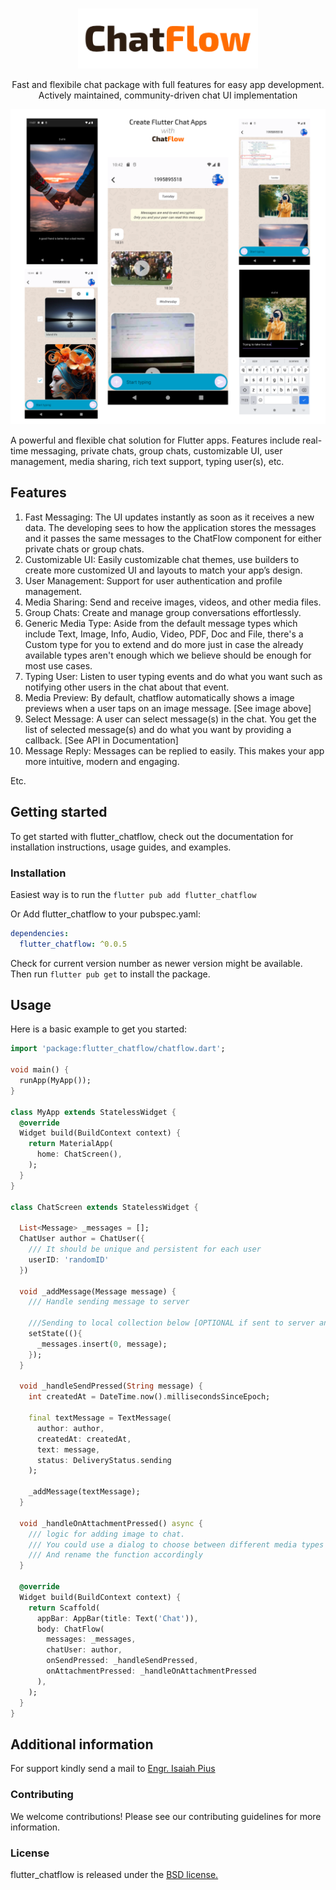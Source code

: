 <!--
This README describes the package. If you publish this package to pub.dev,
this README's contents appear on the landing page for your package.

For information about how to write a good package README, see the guide for
[writing package pages](https://dart.dev/guides/libraries/writing-package-pages).

For general information about developing packages, see the Dart guide for
[creating packages](https://dart.dev/guides/libraries/create-library-packages)
and the Flutter guide for
[developing packages and plugins](https://flutter.dev/developing-packages).
-->
<br>

<p align="center">
  <img src="https://raw.githubusercontent.com/IsaiahTek/flutter_chatflow/main/images/ChatFlow_banner.png" width="288px" alt="ChatFlow Logo" />
</p>
<p align="center">Fast and flexibile chat package with full features for easy app development. Actively maintained, community-driven chat UI implementation</p>

<p align="center">
  <img alt="Chat Image" src="https://raw.githubusercontent.com/IsaiahTek/flutter_chatflow/main/images/featured_image.png" />
</p>
A powerful and flexible chat solution for Flutter apps. Features include real-time messaging, private chats, group chats, customizable UI, user management, media sharing, rich text support, typing user(s), etc.

## Features

1. Fast Messaging: The UI updates instantly as soon as it receives a new data. The developing sees to how the application stores the messages and it passes the same messages to the ChatFlow component for either private chats or group chats.
2. Customizable UI: Easily customizable chat themes, use builders to create more customized UI and layouts to match your app’s design.
3. User Management: Support for user authentication and profile management.
4. Media Sharing: Send and receive images, videos, and other media files.
5. Group Chats: Create and manage group conversations effortlessly.
6. Generic Media Type: Aside from the default message types which include Text, Image, Info, Audio, Video, PDF, Doc and File, there's a Custom type for you to extend and do more just in case the already available types aren't enough which we believe should be enough for most use cases.
7. Typing User: Listen to user typing events and do what you want such as notifying other users in the chat about that event.
8. Media Preview: By default, chatflow automatically shows a image previews when a user taps on an image message. [See image above]
9. Select Message: A user can select message(s) in the chat. You get the list of selected message(s) and do what you want by providing a callback. [See API in Documentation]
10. Message Reply: Messages can be replied to easily. This makes your app more intuitive, modern and engaging.
<!-- 6. Rich Text Support: Emoji, links, and formatted text in messages. -->
Etc.

## Getting started

To get started with flutter_chatflow, check out the documentation for installation instructions, usage guides, and examples.

### Installation

Easiest way is to run the `flutter pub add flutter_chatflow`

Or
Add flutter_chatflow to your pubspec.yaml:
```yaml
dependencies:
  flutter_chatflow: ^0.0.5
```
Check for current version number as newer version might be available.
Then run `flutter pub get` to install the package.

## Usage

Here is a basic example to get you started:

```dart
import 'package:flutter_chatflow/chatflow.dart';

void main() {
  runApp(MyApp());
}

class MyApp extends StatelessWidget {
  @override
  Widget build(BuildContext context) {
    return MaterialApp(
      home: ChatScreen(),
    );
  }
}

class ChatScreen extends StatelessWidget {

  List<Message> _messages = [];
  ChatUser author = ChatUser({
    /// It should be unique and persistent for each user
    userID: 'randomID'
  })

  void _addMessage(Message message) {
    /// Handle sending message to server

    ///Sending to local collection below [OPTIONAL if sent to server and listened correctly]
    setState((){
      _messages.insert(0, message);
    });
  }

  void _handleSendPressed(String message) {
    int createdAt = DateTime.now().millisecondsSinceEpoch;
    
    final textMessage = TextMessage(
      author: author,
      createdAt: createdAt,
      text: message,
      status: DeliveryStatus.sending
    );

    _addMessage(textMessage);
  }

  void _handleOnAttachmentPressed() async {
    /// logic for adding image to chat.
    /// You could use a dialog to choose between different media types
    /// And rename the function accordingly
  }

  @override
  Widget build(BuildContext context) {
    return Scaffold(
      appBar: AppBar(title: Text('Chat')),
      body: ChatFlow(
        messages: _messages,
        chatUser: author,
        onSendPressed: _handleSendPressed,
        onAttachmentPressed: _handleOnAttachmentPressed
      ),
    );
  }
}
```

## Additional information

For support kindly send a mail to [Engr. Isaiah Pius](mailto://isaiahtech1@gmail.com)

### Contributing

We welcome contributions! Please see our contributing guidelines for more information.

### License

flutter_chatflow is released under the [BSD license.](https://github.com/IsaiahTek/flutter_chatflow/blob/main/LICENSE)